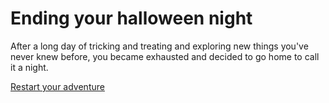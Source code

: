 # Ending your halloween night
After a long day of tricking and treating and exploring new things you've never knew before, you became exhausted
and decided to go home to call it a night.  

[Restart your adventure](README.md)